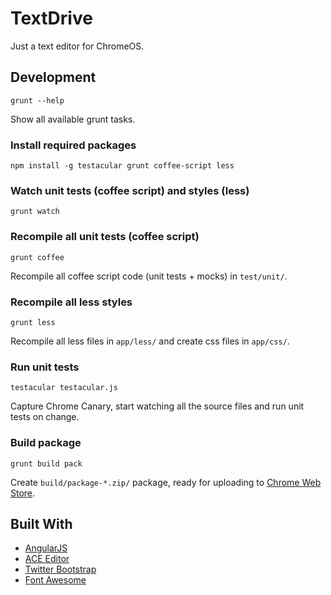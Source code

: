 # TextDrive

Just a text editor for ChromeOS.

## Development

    grunt --help

Show all available grunt tasks.


### Install required packages

    npm install -g testacular grunt coffee-script less


### Watch unit tests (coffee script) and styles (less)

    grunt watch


### Recompile all unit tests (coffee script)

    grunt coffee

Recompile all coffee script code (unit tests + mocks) in `test/unit/`.


### Recompile all less styles

    grunt less

Recompile all less files in `app/less/` and create css files in `app/css/`.


### Run unit tests

    testacular testacular.js

Capture Chrome Canary, start watching all the source files and run unit tests on change.


### Build package

    grunt build pack

Create `build/package-*.zip/` package, ready for uploading to [Chrome Web Store](https://chrome.google.com/webstore/category/home).



## Built With

- [AngularJS](http://angularjs.org/)
- [ACE Editor](http://ace.ajax.org/)
- [Twitter Bootstrap](http://twitter.github.com/bootstrap/)
- [Font Awesome](http://fortawesome.github.com/Font-Awesome/)
